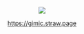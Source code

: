 


<div align="center">
  
![](https://komarev.com/ghpvc/?username=Luthervonivory&color=blue)







https://gimic.straw.page

